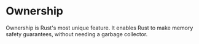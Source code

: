# Ownership

Ownership is Rust's most unique feature. It enables Rust to make memory safety guarantees, without needing a garbage collector.
